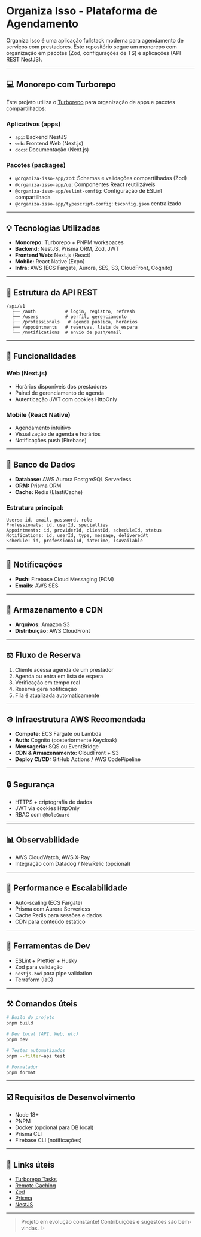 # Organiza Isso - Plataforma de Agendamento

Organiza Isso é uma aplicação fullstack moderna para agendamento de serviços com prestadores. Este repositório segue um monorepo com organização em pacotes (Zod, configurações de TS) e aplicações (API REST NestJS).

---

## 💻 Monorepo com Turborepo

Este projeto utiliza o [Turborepo](https://turbo.build/repo) para organização de apps e pacotes compartilhados:

### Aplicativos (apps)
- `api`: Backend NestJS
- `web`: Frontend Web (Next.js)
- `docs`: Documentação (Next.js)

### Pacotes (packages)
- `@organiza-isso-app/zod`: Schemas e validações compartilhadas (Zod)
- `@organiza-isso-app/ui`: Componentes React reutilizáveis
- `@organiza-isso-app/eslint-config`: Configuração de ESLint compartilhada
- `@organiza-isso-app/typescript-config`: `tsconfig.json` centralizado

---

## 💡 Tecnologias Utilizadas

- **Monorepo:** Turborepo + PNPM workspaces
- **Backend:** NestJS, Prisma ORM, Zod, JWT
- **Frontend Web:** Next.js (React)
- **Mobile:** React Native (Expo)
- **Infra:** AWS (ECS Fargate, Aurora, SES, S3, CloudFront, Cognito)

---

## 🚀 Estrutura da API REST

```
/api/v1
  ├── /auth           # login, registro, refresh
  ├── /users          # perfil, gerenciamento
  ├── /professionals   # agenda pública, horários
  ├── /appointments   # reservas, lista de espera
  └── /notifications  # envio de push/email
```

---

## 🚀 Funcionalidades

### Web (Next.js)
- Horários disponíveis dos prestadores
- Painel de gerenciamento de agenda
- Autenticação JWT com cookies HttpOnly

### Mobile (React Native)
- Agendamento intuitivo
- Visualização de agenda e horários
- Notificações push (Firebase)

---

## 📆 Banco de Dados

- **Database:** AWS Aurora PostgreSQL Serverless
- **ORM:** Prisma ORM
- **Cache:** Redis (ElastiCache)

### Estrutura principal:
```
Users: id, email, password, role
Professionals: id, userId, specialties
Appointments: id, providerId, clientId, scheduleId, status
Notifications: id, userId, type, message, deliveredAt
Schedule: id, professionalId, dateTime, isAvailable
```

---

## 📨 Notificações
- **Push:** Firebase Cloud Messaging (FCM)
- **Emails:** AWS SES

---

## 💼 Armazenamento e CDN
- **Arquivos:** Amazon S3
- **Distribuição:** AWS CloudFront

---

## ⚖️ Fluxo de Reserva

1. Cliente acessa agenda de um prestador
2. Agenda ou entra em lista de espera
3. Verificação em tempo real
4. Reserva gera notificação
5. Fila é atualizada automaticamente

---

## ⚙️ Infraestrutura AWS Recomendada

- **Compute:** ECS Fargate ou Lambda
- **Auth:** Cognito (posteriormente Keycloak)
- **Mensageria:** SQS ou EventBridge
- **CDN & Armazenamento:** CloudFront + S3
- **Deploy CI/CD:** GitHub Actions / AWS CodePipeline

---

## 🔒 Segurança
- HTTPS + criptografia de dados
- JWT via cookies HttpOnly
- RBAC com `@RoleGuard`

---

## 📊 Observabilidade
- AWS CloudWatch, AWS X-Ray
- Integração com Datadog / NewRelic (opcional)

---

## 🚡 Performance e Escalabilidade
- Auto-scaling (ECS Fargate)
- Prisma com Aurora Serverless
- Cache Redis para sessões e dados
- CDN para conteúdo estático

---

## 🔧 Ferramentas de Dev
- ESLint + Prettier + Husky
- Zod para validação
- `nestjs-zod` para pipe validation
- Terraform (IaC)

---

## ⚒️ Comandos úteis

```bash
# Build do projeto
pnpm build

# Dev local (API, Web, etc)
pnpm dev

# Testes automatizados
pnpm --filter=api test

# Formatador
pnpm format
```

---

## ☑️ Requisitos de Desenvolvimento
- Node 18+
- PNPM
- Docker (opcional para DB local)
- Prisma CLI
- Firebase CLI (notificações)

---

## 🔗 Links úteis
- [Turborepo Tasks](https://turbo.build/repo/docs/core-concepts/monorepos/running-tasks)
- [Remote Caching](https://turbo.build/repo/docs/core-concepts/remote-caching)
- [Zod](https://github.com/colinhacks/zod)
- [Prisma](https://www.prisma.io/docs/)
- [NestJS](https://docs.nestjs.com/)

---

> Projeto em evolução constante! Contribuições e sugestões são bem-vindas. ✨
